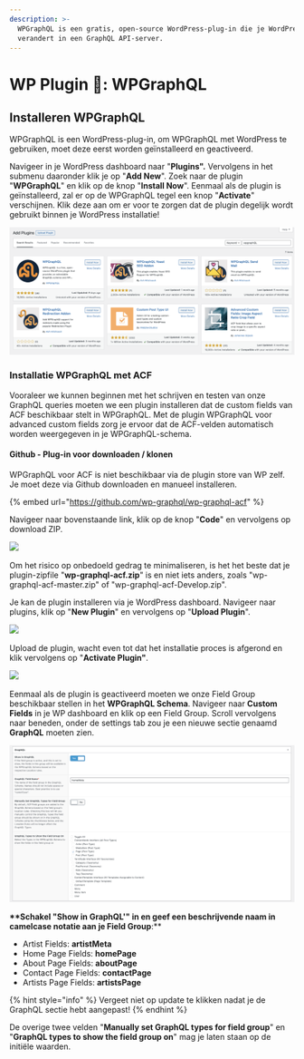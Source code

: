 ```yaml
---
description: >-
  WPGraphQL is een gratis, open-source WordPress-plug-in die je WordPress-site
  verandert in een GraphQL API-server.
---
```


# WP Plugin 🔌: WPGraphQL

## Installeren WPGraphQL

WPGraphQL is een WordPress-plug-in, om WPGraphQL met WordPress te gebruiken, moet deze eerst worden geïnstalleerd en geactiveerd.

Navigeer in je WordPress dashboard naar "**Plugins".** Vervolgens in het submenu daaronder klik je op "**Add New**". Zoek naar de plugin "**WPGraphQL**" en klik op de knop "**Install Now**". Eenmaal als de plugin is geïnstalleerd, zal er op de WPGraphQL tegel een knop "**Activate**" verschijnen. Klik deze aan om er voor te zorgen dat de plugin degelijk wordt gebruikt binnen je WordPress installatie!

![](<../../.gitbook/assets/image (15).png>)

### Installatie WPGraphQL met ACF

Vooraleer we kunnen beginnen met het schrijven en testen van onze GraphQL queries moeten we een plugin installeren dat de custom fields van ACF beschikbaar stelt in WPGraphQL. Met de plugin WPGraphQL voor advanced custom fields zorg je ervoor dat de ACF-velden automatisch worden weergegeven in je WPGraphQL-schema.

#### Github - Plug-in voor downloaden / klonen

WPGraphQL voor ACF is niet beschikbaar via de plugin store van WP zelf. Je moet deze via Github downloaden en manueel installeren.

{% embed url="https://github.com/wp-graphql/wp-graphql-acf" %}

Navigeer naar bovenstaande link, klik op de knop "**Code**" en vervolgens op download ZIP.

![](https://firebasestorage.googleapis.com/v0/b/gitbook-x-prod.appspot.com/o/spaces%2F-McK0L74fqwFUdPmFPHF%2Fuploads%2FrY8pGDoBHt4vWL6qxGBA%2Ffile.png?alt=media)

Om het risico op onbedoeld gedrag te minimaliseren, is het het beste dat je plugin-zipfile "**wp-graphql-acf.zip**" is en niet iets anders, zoals "wp-graphql-acf-master.zip" of "wp-graphql-acf-Develop.zip".

Je kan de plugin installeren via je WordPress dashboard. Navigeer naar plugins, klik op "**New Plugin**" en vervolgens op "**Upload Plugin**".

![](https://firebasestorage.googleapis.com/v0/b/gitbook-x-prod.appspot.com/o/spaces%2F-McK0L74fqwFUdPmFPHF%2Fuploads%2F3h12CNBNrwIsjwlpgjis%2Ffile.png?alt=media)

Upload de plugin, wacht even tot dat het installatie proces is afgerond en klik vervolgens op "**Activate Plugin"**.

![](https://firebasestorage.googleapis.com/v0/b/gitbook-x-prod.appspot.com/o/spaces%2F-McK0L74fqwFUdPmFPHF%2Fuploads%2F9y3ShvcjMyrUcucbQHHD%2Ffile.png?alt=media)

Eenmaal als de plugin is geactiveerd moeten we onze Field Group beschikbaar stellen in het **WPGraphQL Schema**. Navigeer naar **Custom Fields** in je WP dashboard en klik op een Field Group. Scroll vervolgens naar beneden, onder de settings tab zou je een nieuwe sectie genaamd **GraphQL** moeten zien.

![](<../../.gitbook/assets/image (48).png>)

**\*\*Schakel **"Show in GraphQL'"** in en geef een **beschrijvende naam** in camelcase notatie aan je Field Group**:\*\*

* Artist Fields: **artistMeta**
* Home Page Fields: **homePage**
* About Page Fields: **aboutPage**
* Contact Page Fields: **contactPage**
* Artists Page Fields: **artistsPage**

{% hint style="info" %}
Vergeet niet op update te klikken nadat je de GraphQL sectie hebt aangepast!
{% endhint %}

De overige twee velden "**Manually set GraphQL types for field group**" en "**GraphQL types to show the field group on**" mag je laten staan op de initiële waarden.
